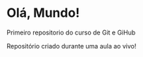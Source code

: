 # Olá, Mundo!
 Primeiro repositorio do curso de Git e GiHub

 Repositório criado durante uma aula ao vivo!
